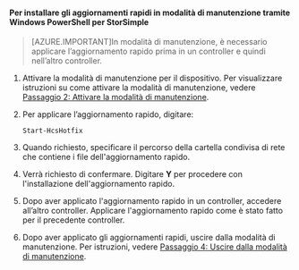 #### Per installare gli aggiornamenti rapidi in modalità di manutenzione tramite Windows PowerShell per StorSimple

> [AZURE.IMPORTANT]In modalità di manutenzione, è necessario applicare l’aggiornamento rapido prima in un controller e quindi nell’altro controller.

1. Attivare la modalità di manutenzione per il dispositivo. Per visualizzare istruzioni su come attivare la modalità di manutenzione, vedere [Passaggio 2: Attivare la modalità di manutenzione](storsimple-update-device.md#step2).

2. Per applicare l’aggiornamento rapido, digitare:

     `Start-HcsHotfix`

3. Quando richiesto, specificare il percorso della cartella condivisa di rete che contiene i file dell'aggiornamento rapido.

4. Verrà richiesto di confermare. Digitare **Y** per procedere con l'installazione dell'aggiornamento rapido.

5. Dopo aver applicato l'aggiornamento rapido in un controller, accedere all’altro controller. Applicare l'aggiornamento rapido come è stato fatto per il precedente controller.

6. Dopo aver applicato gli aggiornamenti rapidi, uscire dalla modalità di manutenzione. Per istruzioni, vedere [Passaggio 4: Uscire dalla modalità di manutenzione](storsimple-update-device.md#step4).

<!---HONumber=August15_HO8-->